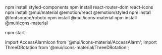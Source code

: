 npm install styled-components
npm install react-router-dom react-icons
npm install @mui/material @emotion/react @emotion/styled
npm install @fontsource/roboto
npm install @mui/icons-material
npm install @mui/icons-material

npm start

import AccessAlarmIcon from '@mui/icons-material/AccessAlarm';
import ThreeDRotation from '@mui/icons-material/ThreeDRotation';
